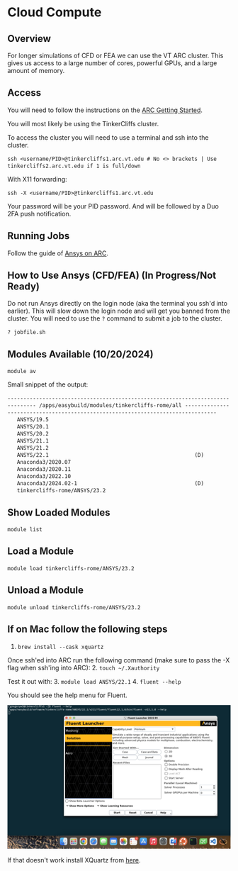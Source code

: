 # Cloud Compute

## Overview

For longer simulations of CFD or FEA we can use the VT ARC cluster.
This gives us access to a large number of cores, powerful GPUs, and a large amount of memory.

## Access

You will need to follow the instructions on the [ARC Getting Started](https://www.docs.arc.vt.edu/get_started.html).

You will most likely be using the TinkerCliffs cluster.

To access the cluster you will need to use a terminal and ssh into the cluster.

```shell
ssh <username/PID>@tinkercliffs1.arc.vt.edu # No <> brackets | Use tinkercliffs2.arc.vt.edu if 1 is full/down
```

With X11 forwarding:

```shell
ssh -X <username/PID>@tinkercliffs1.arc.vt.edu
```

Your password will be your PID password. And will be followed by a Duo 2FA push notification.

## Running Jobs

Follow the guide of [Ansys on ARC](https://www.docs.arc.vt.edu/software/ansys.html).

## How to Use Ansys (CFD/FEA) (In Progress/Not Ready)

Do not run Ansys directly on the login node (aka the terminal you ssh'd into earlier). This will slow down the login node and will get you banned from the cluster.
You will need to use the `?` command to submit a job to the cluster.

```shell
? jobfile.sh
```

## Modules Available (10/20/2024)

```shell
module av
```

Small snippet of the output:

```shell
------------------------------------------------------------------------------- /apps/easybuild/modules/tinkercliffs-rome/all --------------------------------------------------------------------------------
   ANSYS/19.5                                                       
   ANSYS/20.1                                                        
   ANSYS/20.2                                                        
   ANSYS/21.1                                                        
   ANSYS/21.2                                                        
   ANSYS/22.1                                              (D)       
   Anaconda3/2020.07                                              
   Anaconda3/2020.11                                           
   Anaconda3/2022.10                                          
   Anaconda3/2024.02-1                                     (D)
   tinkercliffs-rome/ANSYS/23.2
```

## Show Loaded Modules

```shell
module list
```

## Load a Module

```shell
module load tinkercliffs-rome/ANSYS/23.2
```

## Unload a Module

```shell
module unload tinkercliffs-rome/ANSYS/23.2
```

## If on Mac follow the following steps

1. ```brew install --cask xquartz```

Once ssh'ed into ARC run the following command (make sure to pass the -X flag when ssh'ing into ARC):
2. ```touch ~/.Xauthority```

Test it out with:
3. ```module load ANSYS/22.1```
4. ```fluent --help```

You should see the help menu for Fluent.

![Fluent Help Menu](./images/Fluent%20Help%20Menu%20X11.jpg)

If that doesn't work install XQuartz from [here](https://www.xquartz.org/).
